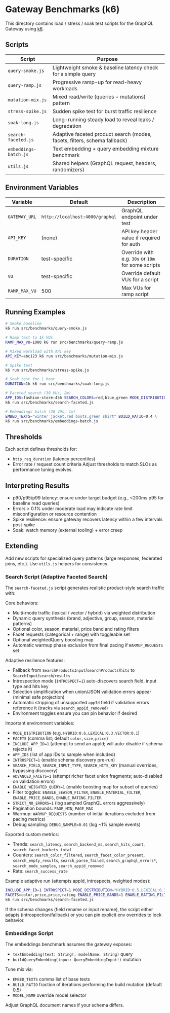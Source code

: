 # Gateway Benchmarks (k6)

This directory contains load / stress / soak test scripts for the GraphQL Gateway using [k6](https://k6.io).

## Scripts

| Script                | Purpose                                                                   |
| --------------------- | ------------------------------------------------------------------------- |
| `query-smoke.js`      | Lightweight smoke & baseline latency check for a simple query             |
| `query-ramp.js`       | Progressive ramp-up for read-heavy workloads                              |
| `mutation-mix.js`     | Mixed read/write (queries + mutations) pattern                            |
| `stress-spike.js`     | Sudden spike test for burst traffic resilience                            |
| `soak-long.js`        | Long-running steady load to reveal leaks / degradation                    |
| `search-faceted.js`   | Adaptive faceted product search (modes, facets, filters, schema fallback) |
| `embeddings-batch.js` | Text embedding + query embedding mixture benchmark                        |
| `utils.js`            | Shared helpers (GraphQL request, headers, randomizers)                    |

## Environment Variables

| Variable      | Default                         | Description                                        |
| ------------- | ------------------------------- | -------------------------------------------------- |
| `GATEWAY_URL` | `http://localhost:4000/graphql` | GraphQL endpoint under test                        |
| `API_KEY`     | (none)                          | API key header value if required for auth          |
| `DURATION`    | test-specific                   | Override with e.g. `30s` or `10m` for some scripts |
| `VU`          | test-specific                   | Override default VUs for a script                  |
| `RAMP_MAX_VU` | 500                             | Max VUs for ramp script                            |

## Running Examples

```bash
# Smoke baseline
k6 run src/benchmarks/query-smoke.js

# Ramp test to 1k VUs
RAMP_MAX_VU=1000 k6 run src/benchmarks/query-ramp.js

# Mixed workload with API key
API_KEY=abc123 k6 run src/benchmarks/mutation-mix.js

# Spike test
k6 run src/benchmarks/stress-spike.js

# Soak test for 1 hour
DURATION=1h k6 run src/benchmarks/soak-long.js

# Faceted search (30 VUs, 2m)
APP_IDS=fashion-store-456 SEARCH_COLORS=red,blue,green MODE_DISTRIBUTION="HYBRID:0.6,LEXICAL:0.3,VECTOR:0.1" \
k6 run src/benchmarks/search-faceted.js

# Embeddings batch (20 VUs, 1m)
EMBED_TEXTS="winter jacket,red boots,green shirt" BUILD_RATIO=0.4 \
k6 run src/benchmarks/embeddings-batch.js
```

## Thresholds

Each script defines thresholds for:

- `http_req_duration` (latency percentiles)
- Error rate / request count criteria
  Adjust thresholds to match SLOs as performance tuning evolves.

## Interpreting Results

- p90/p95/p99 latency: ensure under target budget (e.g., <200ms p95 for baseline read queries)
- Errors > 0.1% under moderate load may indicate rate limit misconfiguration or resource contention
- Spike resilience: ensure gateway recovers latency within a few intervals post-spike
- Soak: watch memory (external tooling) + error creep

## Extending

Add new scripts for specialized query patterns (large responses, federated joins, etc.). Use `utils.js` helpers for consistency.

### Search Script (Adaptive Faceted Search)

The `search-faceted.js` script generates realistic product-style search traffic with:

Core behaviors:

- Multi-mode traffic (lexical / vector / hybrid) via weighted distribution
- Dynamic query synthesis (brand, adjective, group, season, material patterns)
- Optional color, season, material, price band and rating filters
- Facet requests (categorical + range) with toggleable set
- Optional weightedQuery boosting map
- Automatic warmup phase exclusion from final pacing if `WARMUP_REQUESTS` set

Adaptive resilience features:

- Fallback from `SearchProductsInput`/`searchProducts`/`hits` to `SearchInput`/`search`/`results`
- Introspection mode (`INTROSPECT=1`) auto-discovers search field, input type and hits key
- Selection simplification when union/JSON validation errors appear (minimal safe projection)
- Automatic stripping of unsupported `appId` field if validation errors reference it (tracks via `search_appid_removed`)
- Environment toggles ensure you can pin behavior if desired

Important environment variables:

- `MODE_DISTRIBUTION` (e.g. `HYBRID:0.6,LEXICAL:0.3,VECTOR:0.1`)
- `FACETS` (comma list; default `color,size,price`)
- `INCLUDE_APP_ID=1` (attempt to send an appId; will auto-disable if schema rejects it)
- `APP_IDS` (list of app IDs to sample when included)
- `INTROSPECT=1` (enable schema discovery pre-run)
- `SEARCH_FIELD`, `SEARCH_INPUT_TYPE`, `SEARCH_HITS_KEY` (manual overrides, bypassing discovery)
- `ADVANCED_FACETS=1` (attempt richer facet union fragments; auto-disabled on validation errors)
- `ENABLE_WEIGHTED_QUERY=1` (enable boosting map for subset of queries)
- Filter toggles: `ENABLE_SEASON_FILTER`, `ENABLE_MATERIAL_FILTER`, `ENABLE_PRICE_BANDS`, `ENABLE_RATING_FILTER`
- `STRICT_NO_ERRORS=1` (log sampled GraphQL errors aggressively)
- Pagination bounds: `PAGE_MIN`, `PAGE_MAX`
- Warmup: `WARMUP_REQUESTS` (number of initial iterations excluded from pacing metrics)
- Debug sampling: `DEBUG_SAMPLE=0.01` (log ~1% sample events)

Exported custom metrics:

- Trends: `search_latency`, `search_backend_ms`, `search_hits_count`, `search_facet_buckets_total`
- Counters: `search_color_filtered`, `search_facet_color_present`, `search_empty_results`, `search_parse_failed`, `search_graphql_errors*`, `search_mode_samples`, `search_appid_removed`
- Rate: `search_success_rate`

Example adaptive run (attempts appId, introspects, weighted modes):

```bash
INCLUDE_APP_ID=1 INTROSPECT=1 MODE_DISTRIBUTION="HYBRID:0.5,LEXICAL:0.3,VECTOR:0.2" \
FACETS=color,price,price,rating ENABLE_PRICE_BANDS=1 ENABLE_RATING_FILTER=1 \
k6 run src/benchmarks/search-faceted.js
```

If the schema changes (field rename or input rename), the script either adapts (introspection/fallback) or you can pin explicit env overrides to lock behavior.

### Embeddings Script

The embeddings benchmark assumes the gateway exposes:

- `textEmbedding(text: String!, modelName: String)` query
- `buildQueryEmbedding(input: QueryEmbeddingInput!)` mutation

Tune mix via:

- `EMBED_TEXTS` comma list of base texts
- `BUILD_RATIO` fraction of iterations performing the build mutation (default 0.5)
- `MODEL_NAME` override model selector

Adjust GraphQL document names if your schema differs.
